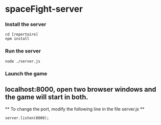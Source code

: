 # spaceFight-server

### Install the server

```
cd [repertoire]
npm install
```

### Run the server

```
node ./server.js
```

### Launch the game

## localhost:8000, open two browser windows and the game will start in both.

** To change the port, modify the following line in the file server.js **

```
server.listen(8000);
```
